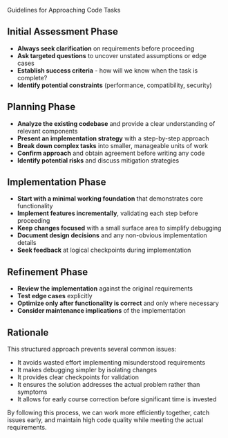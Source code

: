 Guidelines for Approaching Code Tasks

## Initial Assessment Phase

- **Always seek clarification** on requirements before proceeding
- **Ask targeted questions** to uncover unstated assumptions or edge cases
- **Establish success criteria** - how will we know when the task is complete?
- **Identify potential constraints** (performance, compatibility, security)

## Planning Phase

- **Analyze the existing codebase** and provide a clear understanding of relevant components
- **Present an implementation strategy** with a step-by-step approach
- **Break down complex tasks** into smaller, manageable units of work
- **Confirm approach** and obtain agreement before writing any code
- **Identify potential risks** and discuss mitigation strategies

## Implementation Phase

- **Start with a minimal working foundation** that demonstrates core functionality
- **Implement features incrementally**, validating each step before proceeding
- **Keep changes focused** with a small surface area to simplify debugging
- **Document design decisions** and any non-obvious implementation details
- **Seek feedback** at logical checkpoints during implementation

## Refinement Phase

- **Review the implementation** against the original requirements
- **Test edge cases** explicitly
- **Optimize only after functionality is correct** and only where necessary
- **Consider maintenance implications** of the implementation

## Rationale

This structured approach prevents several common issues:

- It avoids wasted effort implementing misunderstood requirements
- It makes debugging simpler by isolating changes
- It provides clear checkpoints for validation
- It ensures the solution addresses the actual problem rather than symptoms
- It allows for early course correction before significant time is invested

By following this process, we can work more efficiently together, catch issues early, and maintain high code quality while meeting the actual requirements.
